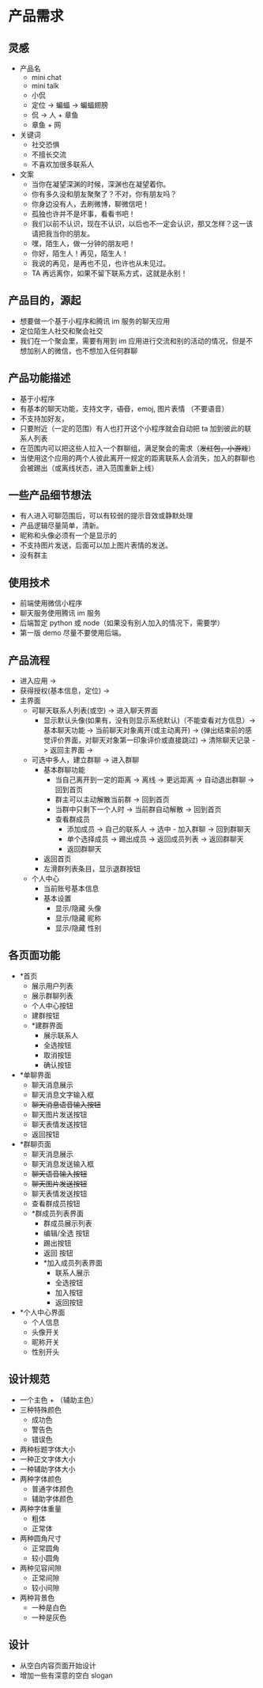 # 产品需求

## 灵感
- 产品名
    - mini chat
    - mini talk
    - 小侃
    - 定位 -> 蝙蝠 -> 蝙蝠翅膀
    - 侃 -> 人 + 章鱼
    - 章鱼 + 网
- 关键词
    - 社交恐惧
    - 不擅长交流
    - 不喜欢加很多联系人
- 文案
    - 当你在凝望深渊的时候，深渊也在凝望着你。
    - 你有多久没和朋友聚聚了？不对，你有朋友吗？
    - 你身边没有人，去刷微博，聊微信吧！
    - 孤独也许并不是坏事，看看书吧！
    - 我们以前不认识，现在不认识，以后也不一定会认识，那又怎样？这一该请把我当你的朋友。
    - 嘿，陌生人，做一分钟的朋友吧！
    - 你好，陌生人！再见，陌生人！
    - 我说的再见，是再也不见，也许也从未见过。
    - TA 再远离你，如果不留下联系方式，这就是永别！

## 产品目的，源起

- 想要做一个基于小程序和腾讯 im 服务的聊天应用
- 定位陌生人社交和聚会社交
- 我们在一个聚会里，需要有用到 im 应用进行交流和别的活动的情况，但是不想加别人的微信，也不想加入任何群聊

## 产品功能描述

- 基于小程序
- 有基本的聊天功能，支持文字，~~语音~~，emoj, 图片表情 （不要语音）
- 不支持加好友，
- 只要附近（一定的范围）有人也打开这个小程序就会自动把 ta 加到彼此的联系人列表
- 在范围内可以把这些人拉入一个群聊组，满足聚会的需求（~~发红包，小游戏~~）
- 当使用这个应用的两个人彼此离开一规定的距离联系人会消失，加入的群聊也会被踢出（或离线状态，进入范围重新上线）

## 一些产品细节想法

- 有人进入可聊范围后，可以有较弱的提示音效或静默处理
- 产品逻辑尽量简单，清新。
- 昵称和头像必须有一个是显示的
- 不支持图片发送，后面可以加上图片表情的发送。
- 没有群主

## 使用技术

- 前端使用微信小程序
- 聊天服务使用腾讯 im 服务
- 后端暂定 python 或 node（如果没有别人加入的情况下，需要学）
- 第一版 demo 尽量不要使用后端。

## 产品流程

- 进入应用 ->
- 获得授权(基本信息，定位) -> 
- 主界面
    - 可聊天联系人列表(或空) -> 进入聊天界面
        - 显示默认头像(如果有，没有则显示系统默认)（不能查看对方信息）-> 基本聊天功能 -> 当前聊天对象离开(或主动离开) -> (弹出结束前的感觉评价界面，对聊天对象第一印象评价或直接跳过) -> 清除聊天记录 -> 返回主界面 ->
    - 可选中多人，建立群聊 -> 进入群聊
        - 基本群聊功能
            - 当自己离开到一定的距离 -> 离线 -> 更远距离 -> 自动退出群聊 -> 回到首页
            - 群主可以主动解散当前群 -> 回到首页
            - 当群中只剩下一个人时 -> 当前群自动解散 -> 回到首页
            - 查看群成员
                - 添加成员 -> 自己的联系人 -> 选中 - 加入群聊 -> 回到群聊天
                - 单个选择成员 -> 踢出成员 -> 返回成员列表 -> 返回群聊天
                - 返回群聊天
        - 返回首页
        - 左滑群列表条目，显示退群按钮
    - 个人中心
        - 当前账号基本信息
        - 基本设置
            - 显示/隐藏 头像
            - 显示/隐藏 昵称
            - 显示/隐藏 性别

## 各页面功能  

- *首页
    - 展示用户列表
    - 展示群聊列表
    - 个人中心按钮
    - 建群按钮
    - *建群界面
        - 展示联系人
        - 全选按钮
        - 取消按钮
        - 确认按钮
- *单聊界面
    - 聊天消息展示
    - 聊天消息文字输入框
    - ~~聊天消息语音输入按钮~~
    - 聊天图片发送按钮
    - 聊天表情发送按钮
    - 返回按钮
- *群聊页面
    - 聊天消息展示
    - 聊天消息发送输入框
    - ~~聊天语音输入按钮~~
    - ~~聊天图片发送按钮~~
    - 聊天表情发送按钮
    - 查看群成员按钮
    - *群成员列表界面
        - 群成员展示列表
        - 编辑/全选 按钮
        - 踢出按钮
        - 返回 按钮
        - *加入成员列表界面
            - 联系人展示
            - 全选按钮
            - 加入按钮
            - 返回按钮
- *个人中心界面
    - 个人信息
    - 头像开关
    - 昵称开关
    - 性别开头

## 设计规范
- 一个主色 + （辅助主色）
- 三种特殊颜色
    - 成功色
    - 警告色
    - 错误色
- 两种标题字体大小
- 一种正文字体大小
- 一种辅助字体大小
- 两种字体颜色
    - 普通字体颜色
    - 辅助字体颜色
- 两种字体重量
    - 粗体
    - 正常体
- 两种圆角尺寸
    - 正常圆角
    - 较小圆角
- 两种见容间隙
    - 正常间隙
    - 较小间隙
- 两种背景色
    - 一种是白色
    - 一种是灰色

## 设计
- 从空白内容页面开始设计
- 增加一些有深意的空白 slogan




